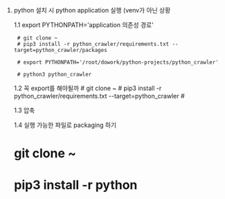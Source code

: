 1. python 설치 시 python application 실행 (venv가 아닌 상황

    1.1 export PYTHONPATH='application 의존성 경로'

        # git clone ~
        # pip3 install -r python_crawler/requirements.txt --target=python_crawler/packages

        # export PYTHONPATH='/root/dowork/python-projects/python_crawler'

        # python3 python_crawler

    1.2 꼭 export를 해야될까
        # git clone ~
        # pip3 install -r python_crawler/requirements.txt --target=python_crawler
        # 

    1.3 압축


    1.4 실행 가능한 파일로 packaging 하기

    # git clone ~
    # pip3 install -r python 


